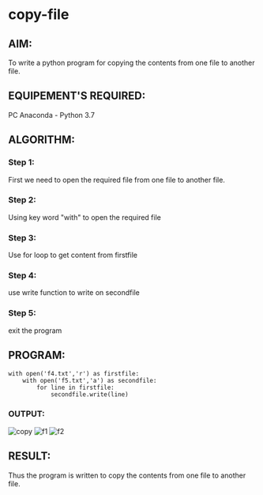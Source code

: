 # copy-file
## AIM:
To write a python program for copying the contents from one file to another file.
## EQUIPEMENT'S REQUIRED: 
PC
Anaconda - Python 3.7
## ALGORITHM: 
### Step 1:
First we need to open the required file from one file to another file.

### Step 2:
Using key word "with" to open the required file
 
### Step 3: 
Use for loop to get content from firstfile

### Step 4:  
use write function to write on secondfile

### Step 5: 
exit the program

## PROGRAM:
```
with open('f4.txt','r') as firstfile:
    with open('f5.txt','a') as secondfile:
        for line in firstfile:
            secondfile.write(line)
```

### OUTPUT:
![copy](https://user-images.githubusercontent.com/118753139/214775972-fc4e8de3-0293-474c-99ff-ce68aa904c3e.png)
![f1](https://user-images.githubusercontent.com/118753139/214775997-2629c551-d15c-4814-a898-5142df3a3690.png)
![f2](https://user-images.githubusercontent.com/118753139/214776007-318fea0e-5e66-45d7-b22a-c2a6ca9ae3a8.png)




## RESULT:
Thus the program is written to copy the contents from one file to another file.

